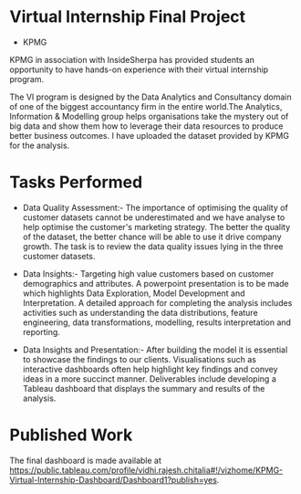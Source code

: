 # Virtual Internship Final Project
- KPMG
 
 KPMG in association with InsideSherpa has provided students an opportunity to have hands-on experience with their virtual internship program.
 
 The VI program is designed by the Data Analytics and Consultancy domain of one of the biggest accountancy firm in the entire world.The Analytics, Information & Modelling group helps organisations take the mystery out of big data and show them how to leverage their data resources to produce better business outcomes. I have uploaded the dataset provided by KPMG for the analysis.
 
 # Tasks Performed
  - Data Quality Assessment:-
            The importance of optimising the quality of customer datasets cannot be underestimated and we have analyse to help optimise the customer's marketing strategy. The better the quality of the dataset, the better chance will be able to use it drive company growth. The task is to review the data quality issues lying in the three customer datasets.
          
- Data Insights:-
            Targeting high value customers based on customer demographics and attributes. A powerpoint presentation is to be made which highlights Data Exploration, Model Development and Interpretation. A detailed approach for completing the analysis includes activities such as understanding the data distributions, feature engineering, data transformations, modelling, results interpretation and reporting.
            
- Data Insights and Presentation:-
             After building the model it is essential to showcase the findings to our clients. Visualisations such as interactive dashboards often help highlight key findings and convey ideas in a more succinct manner. Deliverables include developing a Tableau dashboard that displays the summary and results of the analysis.
            
# Published Work
The final dashboard is made available at https://public.tableau.com/profile/vidhi.rajesh.chitalia#!/vizhome/KPMG-Virtual-Internship-Dashboard/Dashboard1?publish=yes. 

